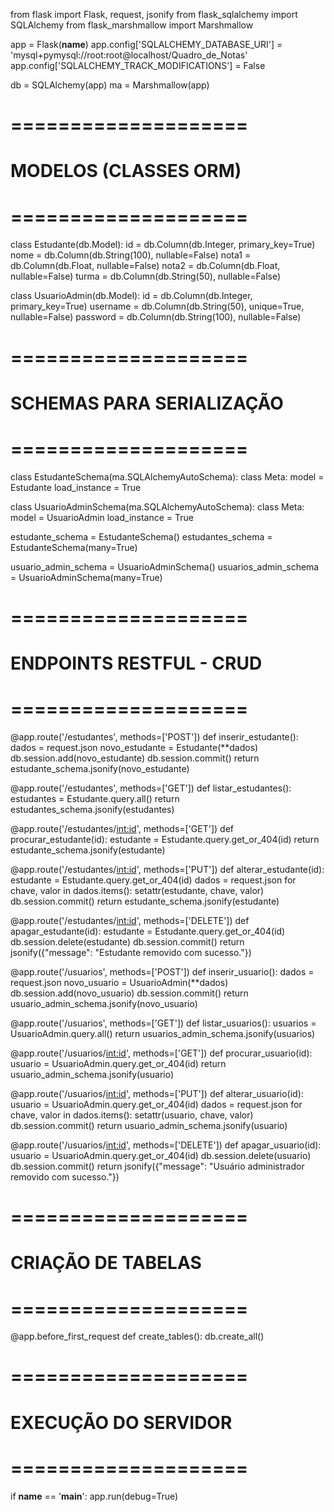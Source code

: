 from flask import Flask, request, jsonify
from flask_sqlalchemy import SQLAlchemy
from flask_marshmallow import Marshmallow


app = Flask(__name__)
app.config['SQLALCHEMY_DATABASE_URI'] = 'mysql+pymysql://root:root@localhost/Quadro_de_Notas'
app.config['SQLALCHEMY_TRACK_MODIFICATIONS'] = False


db = SQLAlchemy(app)
ma = Marshmallow(app)

# ====================
# MODELOS (CLASSES ORM)
# ====================


class Estudante(db.Model):
    id = db.Column(db.Integer, primary_key=True)
    nome = db.Column(db.String(100), nullable=False)
    nota1 = db.Column(db.Float, nullable=False)
    nota2 = db.Column(db.Float, nullable=False)
    turma = db.Column(db.String(50), nullable=False)


class UsuarioAdmin(db.Model):
    id = db.Column(db.Integer, primary_key=True)
    username = db.Column(db.String(50), unique=True, nullable=False)
    password = db.Column(db.String(100), nullable=False)

# ====================
# SCHEMAS PARA SERIALIZAÇÃO
# ====================


class EstudanteSchema(ma.SQLAlchemyAutoSchema):
    class Meta:
        model = Estudante
        load_instance = True


class UsuarioAdminSchema(ma.SQLAlchemyAutoSchema):
    class Meta:
        model = UsuarioAdmin
        load_instance = True


estudante_schema = EstudanteSchema()
estudantes_schema = EstudanteSchema(many=True)

usuario_admin_schema = UsuarioAdminSchema()
usuarios_admin_schema = UsuarioAdminSchema(many=True)

# ====================
# ENDPOINTS RESTFUL - CRUD
# ====================


@app.route('/estudantes', methods=['POST'])
def inserir_estudante():
    dados = request.json
    novo_estudante = Estudante(**dados)
    db.session.add(novo_estudante)
    db.session.commit()
    return estudante_schema.jsonify(novo_estudante)


@app.route('/estudantes', methods=['GET'])
def listar_estudantes():
    estudantes = Estudante.query.all()
    return estudantes_schema.jsonify(estudantes)


@app.route('/estudantes/<int:id>', methods=['GET'])
def procurar_estudante(id):
    estudante = Estudante.query.get_or_404(id)
    return estudante_schema.jsonify(estudante)


@app.route('/estudantes/<int:id>', methods=['PUT'])
def alterar_estudante(id):
    estudante = Estudante.query.get_or_404(id)
    dados = request.json
    for chave, valor in dados.items():
        setattr(estudante, chave, valor)
    db.session.commit()
    return estudante_schema.jsonify(estudante)


@app.route('/estudantes/<int:id>', methods=['DELETE'])
def apagar_estudante(id):
    estudante = Estudante.query.get_or_404(id)
    db.session.delete(estudante)
    db.session.commit()
    return jsonify({"message": "Estudante removido com sucesso."})


@app.route('/usuarios', methods=['POST'])
def inserir_usuario():
    dados = request.json
    novo_usuario = UsuarioAdmin(**dados)
    db.session.add(novo_usuario)
    db.session.commit()
    return usuario_admin_schema.jsonify(novo_usuario)


@app.route('/usuarios', methods=['GET'])
def listar_usuarios():
    usuarios = UsuarioAdmin.query.all()
    return usuarios_admin_schema.jsonify(usuarios)


@app.route('/usuarios/<int:id>', methods=['GET'])
def procurar_usuario(id):
    usuario = UsuarioAdmin.query.get_or_404(id)
    return usuario_admin_schema.jsonify(usuario)


@app.route('/usuarios/<int:id>', methods=['PUT'])
def alterar_usuario(id):
    usuario = UsuarioAdmin.query.get_or_404(id)
    dados = request.json
    for chave, valor in dados.items():
        setattr(usuario, chave, valor)
    db.session.commit()
    return usuario_admin_schema.jsonify(usuario)


@app.route('/usuarios/<int:id>', methods=['DELETE'])
def apagar_usuario(id):
    usuario = UsuarioAdmin.query.get_or_404(id)
    db.session.delete(usuario)
    db.session.commit()
    return jsonify({"message": "Usuário administrador removido com sucesso."})

# ====================
# CRIAÇÃO DE TABELAS
# ====================

@app.before_first_request
def create_tables():
    db.create_all()

# ====================
# EXECUÇÃO DO SERVIDOR
# ====================

if __name__ == '__main__':
    app.run(debug=True)
